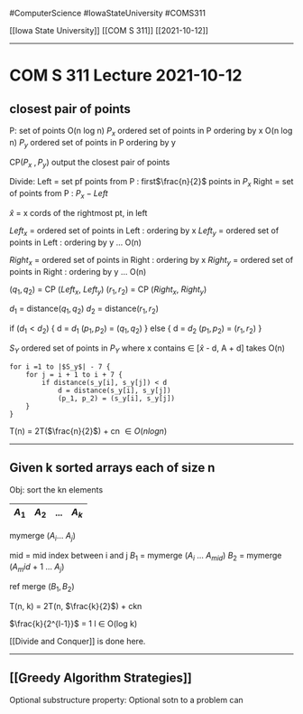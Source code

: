 #ComputerScience  #IowaStateUniversity #COMS311 


[[Iowa State University]] [[COM S 311]] [[2021-10-12]]

---

# COM S 311  Lecture 2021-10-12


## closest pair of points

P: set of points
O(n log n) $P_x$ ordered set of points in P ordering by x
O(n log n) $P_y$ ordered set of points in P ordering by y

CP($P_x \ , P_y$) output the closest pair of points


 
Divide:
Left = set pf points from P : first$\frac{n}{2}$ points in $P_x$
Right = set of points from P : $P_x - Left$

$\hat{x}$ = x cords of the rightmost pt, in left

$Left_x$ = ordered set of points in Left : ordering by x
$Left_y$ = ordered set of points in Left : ordering by y  ... O(n)

$Right_x$ = ordered set of points in Right : ordering by x
$Right_y$ = ordered set of points in Right : ordering by y  ... O(n)


($q_1 , q_2$) = CP ($Left_x$, $Left_y$)
($r_1 , r_2$) = CP ($Right_x$, $Right_y$)

$d_1$ = distance($q_1, q_2$)
$d_2$ = distance($r_1, r_2$)

if ($d_1 < d_2$) {
	d = $d_1$
	($p_1, p_2$) = ($q_1, q_2$)
}
else {
	d = $d_2$
	($p_1, p_2$) = ($r_1, r_2$)	
}

$S_Y$ ordered set of points in $P_Y$ where x contains $\in$ [$\hat{x}$ - d, A + d]
takes O(n)
```
for i =1 to |$S_y$| - 7 {
	for j = i + 1 to i + 7 {
 		if distance(s_y[i], s_y[j]) < d
			d = distance(s_y[i], s_y[j])
			(p_1, p_2) = (s_y[i], s_y[j])
	}
}
```


T(n) = 2T($\frac{n}{2}$) + cn $\in O(nlogn)$ 


---

## Given k sorted arrays each of size n

Obj: sort the kn elements

| $A_1$ | $A_2$ | ... | $A_k$ |
| ----- | ----- | --- | ----- |



mymerge ($A_i$... $A_j$)

mid = mid index between i and j
$B_1$ = mymerge ($A_i$ ... $A_{mid}$)
$B_2$ = mymerge ($A_mid$  + 1  ... $A_j$)

ref merge ($B_1, B_2$)

T(n, k)  = 2T(n, $\frac{k}{2}$) + ckn

$\frac{k}{2^{l-1}}$ = 1
l $\in$ O(log k)


[[Divide and Conquer]] is done here. 

---


## [[Greedy Algorithm Strategies]]

Optional substructure property: Optional sotn to a problem can 